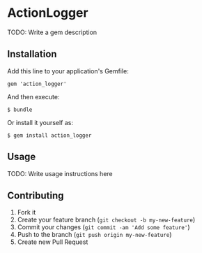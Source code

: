# ActionLogger

TODO: Write a gem description

## Installation

Add this line to your application's Gemfile:

    gem 'action_logger'

And then execute:

    $ bundle

Or install it yourself as:

    $ gem install action_logger

## Usage

TODO: Write usage instructions here

## Contributing

1. Fork it
2. Create your feature branch (`git checkout -b my-new-feature`)
3. Commit your changes (`git commit -am 'Add some feature'`)
4. Push to the branch (`git push origin my-new-feature`)
5. Create new Pull Request
